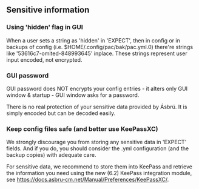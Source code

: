 ## Sensitive information 

### Using 'hidden' flag in GUI
When a user sets a string as 'hidden' in 'EXPECT', then in config or in backups of config (i.e. $HOME/.config/pac/bak/pac.yml.0) there're
strings like '53616c7-omited-848993645' inplace. These strings represent user input encoded, not encrypted.

### GUI password
GUI password does NOT encrypts your config entries - it alters only GUI window & startup - GUI window asks for a password.

There is no real protection of your sensitive data provided by Ásbrú. It is simply encoded but can be decoded easily.

### Keep config files safe (and better use KeePassXC) 

We strongly discourage you from storing any sensitive data in 'EXPECT' fields. And if you do, you should consider the .yml configuration (and the backup copies) with adequate care.

For sensitive data, we recommend to store them into KeePass and retrieve the information you need using the new (6.2) KeePass integration module, see https://docs.asbru-cm.net/Manual/Preferences/KeePassXC/.

